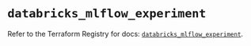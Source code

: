 # `databricks_mlflow_experiment`

Refer to the Terraform Registry for docs: [`databricks_mlflow_experiment`](https://registry.terraform.io/providers/databricks/databricks/1.52.0/docs/resources/mlflow_experiment).
